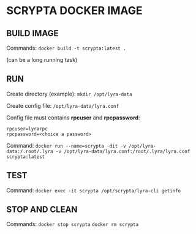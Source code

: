 # SCRYPTA DOCKER IMAGE

## BUILD IMAGE

Commands:
	```docker build -t scrypta:latest .```

(can be a long running task)

## RUN

Create directory (example):
	```mkdir /opt/lyra-data```

Create config file:
	```/opt/lyra-data/lyra.conf```

Config file must contains **rpcuser** and **rpcpassword**:

```
rpcuser=lyrarpc
rpcpassword=<choice a password>	
```

Command:
	```docker run --name=scrypta -dit -v /opt/lyra-data:/.root/.lyra -v /opt/lyra-data/lyra.conf:/root/.lyra/lyra.conf scrypta:latest```
## TEST

Command:
	```docker exec -it scrypta /opt/scrypta/lyra-cli getinfo```

## STOP AND CLEAN

Commands:
	```docker stop scrypta```
	```docker rm scrypta```
